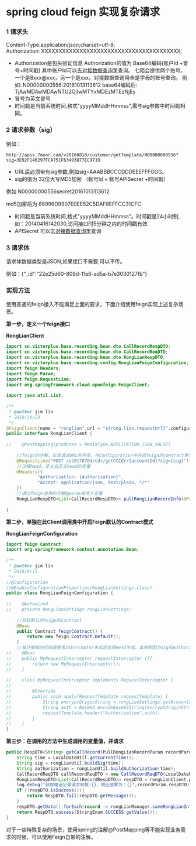 # spring cloud feign 实现复杂请求

### 1 请求头 <a id="springcloudfeign&#x5B9E;&#x73B0;&#x590D;&#x6742;&#x8BF7;&#x6C42;-1&#x8BF7;&#x6C42;&#x5934;"></a>

Content-Type:application/json;charset=utf-8;  
Authorization: XXXXXXXXXXXXXXXXXXXXXXXXXXXXXXXXXXXXXXXX;

* Authorization是包头验证信息 Authorization的值为 Base64编码\(账户Id +冒号+时间戳\) 其中账户Id可以去[对接数据查询](http://developer.7moor.com/data-query/)里查询。 七陌会提供两个账号，一个是8xxx@xxx，另一个是xxx。对接数据查询用全是字母的账号查询。 例如: N00000000556:20161013113612 base64编码后: TjAwMDAwMDAwNTU2OjIwMTYxMDEzMTEzNjEy
* 冒号为英文冒号
* 时间戳是当前系统时间,格式"yyyyMMddHHmmss",需与sig参数中时间戳相同。

### 2 请求参数（sig） <a id="springcloudfeign&#x5B9E;&#x73B0;&#x590D;&#x6742;&#x8BF7;&#x6C42;-2&#x8BF7;&#x6C42;&#x53C2;&#x6570;&#xFF08;sig&#xFF09;"></a>

例如：

```text
http://apis.7moor.com/v20160818/customer/getTemplate/N00000000556?sig=3E92F146297FCA751F63493877EC9719
```

* URL后必须带有sig参数,例如sig=AAABBBCCCDDDEEEFFFGGG。
* sig的值为 32位大写MD5加密 （帐号Id + 帐号APISecret +时间戳）

例如 N00000000556secret20161013113612

md5加密后为 88996D9907E0EE52C5DAF8EFFCC31CFC

* 时间戳是当前系统时间,格式"yyyyMMddHHmmss"。时间戳是24小时制,如：20140416142030,访问接口时5分钟之内的时间戳有效
* APISecret 可以去[对接数据查询](http://developer.7moor.com/data-query/)里查询

### 3 请求体 <a id="springcloudfeign&#x5B9E;&#x73B0;&#x590D;&#x6742;&#x8BF7;&#x6C42;-3&#x8BF7;&#x6C42;&#x4F53;"></a>

请求体数据类型是JSON,如果接口不需要,可以不传。

例如：{"\_id":"22e25d60-809d-11e6-ad5a-b7e3030127fb"}

### 实现方法 <a id="springcloudfeign&#x5B9E;&#x73B0;&#x590D;&#x6742;&#x8BF7;&#x6C42;-&#x5B9E;&#x73B0;&#x65B9;&#x6CD5;"></a>

使用普通的feign接入不能满足上面的要求，下面介绍使用feign实现上述复杂场景。

**第一步，定义一个feign接口**

**RongLianClient**

```java
import cn.victorplus.base.recording.bean.dto.CallRecordRespDTO;
import cn.victorplus.base.recording.bean.dto.CallRecordReqDTO;
import cn.victorplus.base.recording.bean.dto.RongLianRespDTO;
import cn.victorplus.base.recording.config.RongLianFeignConfiguration;
import feign.Headers;
import feign.Param;
import feign.RequestLine;
import org.springframework.cloud.openfeign.FeignClient;
 
import java.util.List;
 
/**
 * @author jim lin
 * 2018/10/23.
 */
@FeignClient(name = "ronglian",url = "${rong.lian.requestUrl}",configuration = RongLianFeignConfiguration.class)
public interface RongLianClient {
 
//    @PostMapping(produces = MediaType.APPLICATION_JSON_VALUE)
 
    //feign的注解，实现请求URL的可变，在Configuration中开启feign的contract默认模式，才能使用此注解，否则会报错。
    @RequestLine("POST /v20170704/cdr/getCCCdr/{accountId}?sig={sig}")
    //注解head，定义自定义head的变量
    @Headers({
            "Authorization: {Authorization}",
            "Accept: application/json, text/plain, */*"
    })
    //通过feign自带的注解@param来传入变量
    RongLianRespDTO<List<CallRecordRespDTO>> pullRongLianRecordInfo(@Param("accountId") String accountId, @Param("sig") String sig, @Param("Authorization") String authorization, CallRecordReqDTO callRecordReqDTO);
 
}
```

**第二步，单独在此Client调用类中开启Feign默认的Contract模式**

**RongLianFeignConfiguration**

```java
import feign.Contract;
import org.springframework.context.annotation.Bean;
 
/**
 * @author jim lin
 * 2018/9/11.
 */
//@Configuration
//@EnableConfigurationProperties(RongLianSettings.class)
public class RongLianFeignConfiguration {
 
//    @Autowired
//    private RongLianSettings rongLianSettings;
 
    //开启默认的Feign的Contract
    @Bean
    public Contract feignContract() {
        return new feign.Contract.Default();
    }
    //被注解掉的代码是使用Interceptor来实现全局Head生成，本用例因为sig和Authorization 都需要时间这个参数，所以不能使用全局配置
//    @Bean
//    public MyRequestInterceptor requestInterceptor (){
//        return new MyRequestInterceptor();
//    }
 
//    class MyRequestInterceptor implements RequestInterceptor {
//
//        @Override
//        public void apply(RequestTemplate requestTemplate) {
//            String encryptOriginString = rongLianSettings.getAccountId() + ":20181024094130"; //+ new SimpleDateFormat("yyyyMMddHHssmm").format(new Date());
//            String auth = Base64.encodeBase64String(encryptOriginString.getBytes());
//            requestTemplate.header("Authorization",auth);
//        }
//    }
}
```

**第三步：在调用的方法中生成调用的变量值，并请求**

```java
public RespDTO<String> getCallRecord(PullRongLianRecordParam recordParam){
    String time = LocalDateUtil.getCurrentTime();
    String sig = rongLianUtil.buildSig(time);
    String authorization = rongLianUtil.buildAuthorization(time);
    CallRecordReqDTO callRecordReqDTO = new CallRecordReqDTO(LocalDateUtil.defaultParse(recordParam.getBeginTime()),LocalDateUtil.defaultParse(recordParam.getEndTime()));
    RongLianRespDTO<List<CallRecordRespDTO>> respDTO = rongLianClient.pullRongLianRecordInfo(rongLianSettings.getAccountId(),sig,authorization,callRecordReqDTO);
    log.debug("获取电话记录请求参数:{}，响应结果为：{}",recordParam,respDTO);
    if (!respDTO.isSuccess()){
        return RespDTO.fail(respDTO.getMessage());
    }
    respDTO.getData().forEach(record -> rongLianManager.saveRongLianInfo(record));
    return RespDTO.success(StringEnum.SUCCESS.getValue());
}
```

对于一些特殊复杂的场景，使用spring的注解@PostMapping等不能实现业务需求的时候，可以使用Feign自带的注解。

